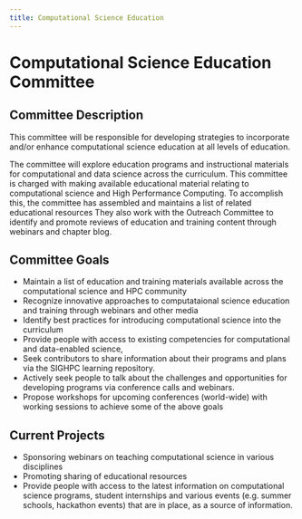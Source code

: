 ```yaml
---
title: Computational Science Education
---
```


# Computational Science Education Committee

## Committee Description

This committee will be responsible for developing strategies to incorporate and/or enhance computational science education at all levels of education.

The committee will explore education programs and instructional materials for computational and data science across the curriculum. This committee is charged with making available educational material relating to computational science and High Performance Computing. To accomplish this, the committee has assembled and maintains a list of related educational resources They also work with the Outreach Committee to identify and promote reviews of education and training content through webinars and chapter blog.

## Committee Goals

* Maintain a list of education and training materials available across the computational science and HPC community
* Recognize innovative approaches to computataional science education and training through webinars and other media
* Identify best practices for introducing computational science into the curriculum
* Provide people with access to existing competencies for computational and data-enabled science,
* Seek contributors to share information about their programs and plans via the SIGHPC learning repository.
* Actively seek people to talk about the challenges and opportunities for developing programs via conference calls and webinars.
* Propose workshops for upcoming conferences (world-wide) with working sessions to achieve some of the above goals

## Current Projects

* Sponsoring webinars on teaching computational science in various disciplines
* Promoting sharing of educational resources
* Provide people with access to the latest information on computational science programs, student internships and various events (e.g. summer schools, hackathon events) that are in place, as a source of information.
